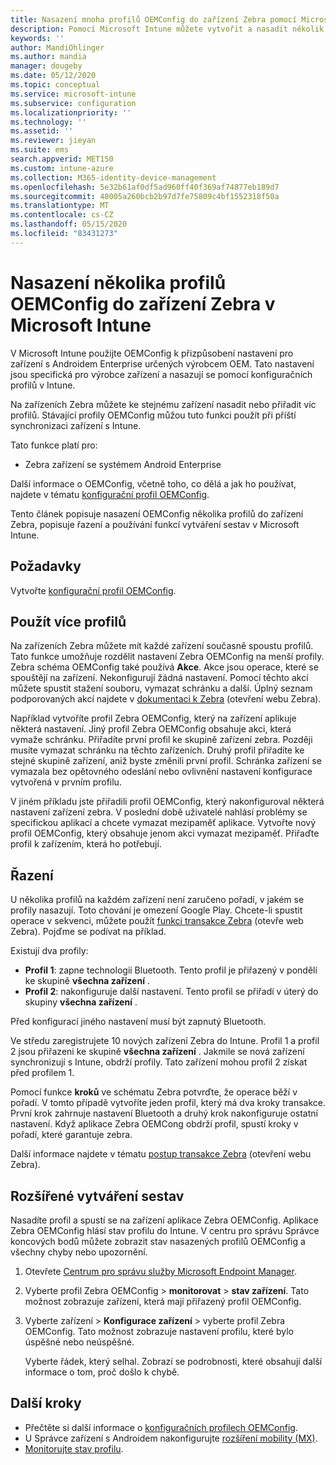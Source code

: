 ```yaml
---
title: Nasazení mnoha profilů OEMConfig do zařízení Zebra pomocí Microsoft Intune – Azure | Microsoft Docs
description: Pomocí Microsoft Intune můžete vytvořit a nasadit několik profilů konfigurace zařízení OEMConfig na zařízeních Zebra se systémem Android Enterprise. K uspořádání profilů použijte akce a kroky zebra.
keywords: ''
author: MandiOhlinger
ms.author: mandia
manager: dougeby
ms.date: 05/12/2020
ms.topic: conceptual
ms.service: microsoft-intune
ms.subservice: configuration
ms.localizationpriority: ''
ms.technology: ''
ms.assetid: ''
ms.reviewer: jieyan
ms.suite: ems
search.appverid: MET150
ms.custom: intune-azure
ms.collection: M365-identity-device-management
ms.openlocfilehash: 5e32b61af0df5ad960ff40f369af74877eb189d7
ms.sourcegitcommit: 48005a260bcb2b97d7fe75809c4bf1552318f50a
ms.translationtype: MT
ms.contentlocale: cs-CZ
ms.lasthandoff: 05/15/2020
ms.locfileid: "83431273"
---
```

# <a name="deploy-multiple-oemconfig-profiles-to-zebra-devices-in-microsoft-intune"></a>Nasazení několika profilů OEMConfig do zařízení Zebra v Microsoft Intune

V Microsoft Intune použijte OEMConfig k přizpůsobení nastavení pro zařízení s Androidem Enterprise určených výrobcem OEM. Tato nastavení jsou specifická pro výrobce zařízení a nasazují se pomocí konfiguračních profilů v Intune.

Na zařízeních Zebra můžete ke stejnému zařízení nasadit nebo přiřadit víc profilů. Stávající profily OEMConfig můžou tuto funkci použít při příští synchronizaci zařízení s Intune.

Tato funkce platí pro:

- Zebra zařízení se systémem Android Enterprise

Další informace o OEMConfig, včetně toho, co dělá a jak ho používat, najdete v tématu [konfigurační profil OEMConfig](android-oem-configuration-overview.md).

Tento článek popisuje nasazení OEMConfig několika profilů do zařízení Zebra, popisuje řazení a používání funkcí vytváření sestav v Microsoft Intune.

## <a name="prerequisites"></a>Požadavky

Vytvořte [konfigurační profil OEMConfig](android-oem-configuration-overview.md).

## <a name="use-multiple-profiles"></a>Použít více profilů

Na zařízeních Zebra můžete mít každé zařízení současně spoustu profilů. Tato funkce umožňuje rozdělit nastavení Zebra OEMConfig na menší profily. Zebra schéma OEMConfig také používá **Akce**. Akce jsou operace, které se spouštějí na zařízení. Nekonfigurují žádná nastavení. Pomocí těchto akcí můžete spustit stažení souboru, vymazat schránku a další. Úplný seznam podporovaných akcí najdete v [dokumentaci k Zebra](https://techdocs.zebra.com/oemconfig/10-0/about/) (otevření webu Zebra).

Například vytvoříte profil Zebra OEMConfig, který na zařízení aplikuje některá nastavení. Jiný profil Zebra OEMConfig obsahuje akci, která vymaže schránku. Přiřadíte první profil ke skupině zařízení zebra. Později musíte vymazat schránku na těchto zařízeních. Druhý profil přiřadíte ke stejné skupině zařízení, aniž byste změnili první profil. Schránka zařízení se vymazala bez opětovného odeslání nebo ovlivnění nastavení konfigurace vytvořená v prvním profilu.

V jiném příkladu jste přiřadili profil OEMConfig, který nakonfiguroval některá nastavení zařízení zebra. V poslední době uživatelé nahlásí problémy se specifickou aplikací a chcete vymazat mezipaměť aplikace. Vytvořte nový profil OEMConfig, který obsahuje jenom akci vymazat mezipaměť. Přiřaďte profil k zařízením, která ho potřebují.

## <a name="ordering"></a>Řazení

U několika profilů na každém zařízení není zaručeno pořadí, v jakém se profily nasazují. Toto chování je omezení Google Play. Chcete-li spustit operace v sekvenci, můžete použít [funkci transakce Zebra](https://techdocs.zebra.com/oemconfig/9-1/mc/) (otevře web Zebra). Pojďme se podívat na příklad.

Existují dva profily:

- **Profil 1**: zapne technologii Bluetooth. Tento profil je přiřazený v pondělí ke skupině **všechna zařízení** .
- **Profil 2**: nakonfiguruje další nastavení. Tento profil se přiřadí v úterý do skupiny **všechna zařízení** .

Před konfigurací jiného nastavení musí být zapnutý Bluetooth.

Ve středu zaregistrujete 10 nových zařízení Zebra do Intune. Profil 1 a profil 2 jsou přiřazeni ke skupině **všechna zařízení** . Jakmile se nová zařízení synchronizují s Intune, obdrží profily. Tato zařízení mohou profil 2 získat před profilem 1.

Pomocí funkce **kroků** ve schématu Zebra potvrďte, že operace běží v pořadí. V tomto případě vytvoříte jeden profil, který má dva kroky transakce. První krok zahrnuje nastavení Bluetooth a druhý krok nakonfiguruje ostatní nastavení. Když aplikace Zebra OEMCong obdrží profil, spustí kroky v pořadí, které garantuje zebra.

Další informace najdete v tématu [postup transakce Zebra](https://techdocs.zebra.com/oemconfig/9-1/mc/) (otevření webu Zebra).

## <a name="enhanced-reporting"></a>Rozšířené vytváření sestav

Nasadíte profil a spustí se na zařízení aplikace Zebra OEMConfig. Aplikace Zebra OEMConfig hlásí stav profilu do Intune. V centru pro správu Správce koncových bodů můžete zobrazit stav nasazených profilů OEMConfig a všechny chyby nebo upozornění.

1. Otevřete [Centrum pro správu služby Microsoft Endpoint Manager](https://go.microsoft.com/fwlink/?linkid=2109431).
2. Vyberte profil Zebra OEMConfig > **monitorovat**  >  **stav zařízení**. Tato možnost zobrazuje zařízení, která mají přiřazený profil OEMConfig.
3. Vyberte zařízení > **Konfigurace zařízení** > vyberte profil Zebra OEMConfig. Tato možnost zobrazuje nastavení profilu, které bylo úspěšné nebo neúspěšné.

    Vyberte řádek, který selhal. Zobrazí se podrobnosti, které obsahují další informace o tom, proč došlo k chybě.

## <a name="next-steps"></a>Další kroky

- Přečtěte si další informace o [konfiguračních profilech OEMConfig](android-oem-configuration-overview.md).
- U Správce zařízení s Androidem nakonfigurujte [rozšíření mobility (MX)](android-zebra-mx-overview.md).
- [Monitorujte stav profilu](device-profile-monitor.md).
